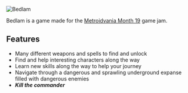 ![Bedlam](https://i.imgur.com/5Ed2qXZ.png)

Bedlam is a game made for the [Metroidvania Month 19](https://itch.io/jam/metroidvania-month-19) game jam.

## Features

 + Many different weapons and spells to find and unlock
 + Find and help interesting characters along the way
 + Learn new skills along the way to help your journey
 + Navigate through a dangerous and sprawling underground expanse filled with dangerous enemies
 + ***Kill the commander***
